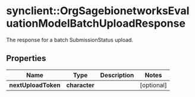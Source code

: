 # synclient::OrgSagebionetworksEvaluationModelBatchUploadResponse

The response for a batch SubmissionStatus upload.

## Properties
Name | Type | Description | Notes
------------ | ------------- | ------------- | -------------
**nextUploadToken** | **character** |  | [optional] 


